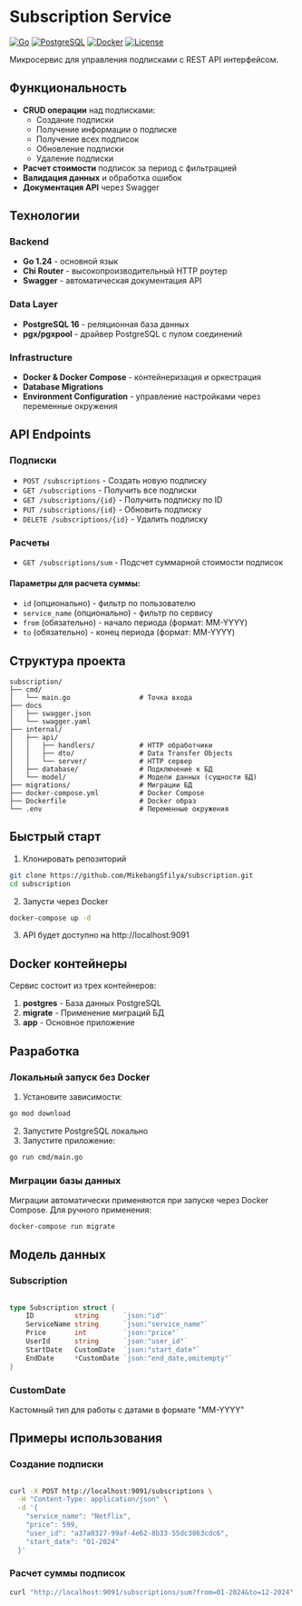 # Subscription Service

[![Go](https://img.shields.io/badge/Go-1.24-blue)](https://golang.org)
[![PostgreSQL](https://img.shields.io/badge/PostgreSQL-16-%234169E1)](https://www.postgresql.org)
[![Docker](https://img.shields.io/badge/Docker-✔-2496ED)](https://docker.com)
[![License](https://img.shields.io/badge/license-MIT-green)](LICENSE)

Микросервис для управления подписками с REST API интерфейсом.

## Функциональность

- **CRUD операции** над подписками:
    - Создание подписки
    - Получение информации о подписке    
    - Получение всех подписок    
    - Обновление подписки    
    - Удаление подписки    
- **Расчет стоимости** подписок за период с фильтрацией
- **Валидация данных** и обработка ошибок
- **Документация API** через Swagger
## Технологии

### **Backend**
- **Go 1.24** - основной язык 
- **Chi Router** - высокопроизводительный HTTP роутер
- **Swagger** - автоматическая документация API

### **Data Layer** 
- **PostgreSQL 16** - реляционная база данных
- **pgx/pgxpool** - драйвер PostgreSQL с пулом соединений

### **Infrastructure**
- **Docker & Docker Compose** - контейнеризация и оркестрация
- **Database Migrations** 
- **Environment Configuration** - управление настройками через переменные окружения

##  API Endpoints

### Подписки

- `POST /subscriptions` - Создать новую подписку
- `GET /subscriptions` - Получить все подписки
- `GET /subscriptions/{id}` - Получить подписку по ID
- `PUT /subscriptions/{id}` - Обновить подписку
- `DELETE /subscriptions/{id}` - Удалить подписку
### Расчеты

- `GET /subscriptions/sum` - Подсчет суммарной стоимости подписок

#### Параметры для расчета суммы:

- `id` (опционально) - фильтр по пользователю
- `service_name` (опционально) - фильтр по сервису
- `from` (обязательно) - начало периода (формат: MM-YYYY)  
- `to` (обязательно) - конец периода (формат: MM-YYYY)

## Структура проекта

```text
subscription/
├── cmd/
│   └── main.go                 # Точка входа
├── docs           
│   ├── swagger.json                
│   └── swagger.yaml           
├── internal/
│   ├── api/
│   │   ├── handlers/           # HTTP обработчики
│   │   ├── dto/                # Data Transfer Objects  
│   │   └── server/             # HTTP сервер
│   ├── database/               # Подключение к БД
│   └── model/                  # Модели данных (сущности БД)
├── migrations/                 # Миграции БД
├── docker-compose.yml          # Docker Compose
├── Dockerfile                  # Docker образ
└── .env                        # Переменные окружения
```
##  Быстрый старт

1. Клонировать репозиторий
```bash
git clone https://github.com/MikebangSfilya/subscription.git
cd subscription
```

2. Запусти через Docker
```bash
docker-compose up -d
```
3. API будет доступно на http://localhost:9091


##  Docker контейнеры

Сервис состоит из трех контейнеров:
1. **postgres** - База данных PostgreSQL
2. **migrate** - Применение миграций БД
3. **app** - Основное приложение

## Разработка

### Локальный запуск без Docker

1. Установите зависимости:

```bash
go mod download
```

2. Запустите PostgreSQL локально
3. Запустите приложение:
```bash
go run cmd/main.go
```

### Миграции базы данных

Миграции автоматически применяются при запуске через Docker Compose. Для ручного применения:

```bash
docker-compose run migrate
```

##  Модель данных

### Subscription

```go

type Subscription struct {
    ID          string      `json:"id"`
    ServiceName string      `json:"service_name"`
    Price       int         `json:"price"`
    UserId      string      `json:"user_id"`
    StartDate   CustomDate  `json:"start_date"`
    EndDate     *CustomDate `json:"end_date,omitempty"`
}
```

### CustomDate

Кастомный тип для работы с датами в формате "MM-YYYY"

##  Примеры использования

### Создание подписки

```bash

curl -X POST http://localhost:9091/subscriptions \
  -H "Content-Type: application/json" \
  -d '{
    "service_name": "Netflix",
    "price": 599,
    "user_id": "a37a0327-99af-4e62-8b33-55dc3863cdc6",
    "start_date": "01-2024"
  }'
```

### Расчет суммы подписок

```bash
curl "http://localhost:9091/subscriptions/sum?from=01-2024&to=12-2024"
```





